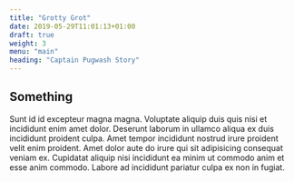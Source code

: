 ```yaml
---
title: "Grotty Grot"
date: 2019-05-29T11:01:13+01:00
draft: true
weight: 3
menu: "main"
heading: "Captain Pugwash Story"
---
```


## Something

Sunt id id excepteur magna magna. Voluptate aliquip duis quis nisi et incididunt enim amet dolor. Deserunt laborum in ullamco aliqua ex duis incididunt proident culpa. Amet tempor incididunt nostrud irure proident velit enim proident. Amet dolor aute do irure qui sit adipisicing consequat veniam ex. Cupidatat aliquip nisi incididunt ea minim ut commodo anim et esse anim commodo. Labore ad incididunt pariatur culpa ex non in fugiat.